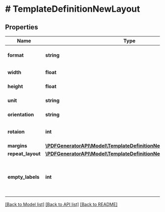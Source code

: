 # # TemplateDefinitionNewLayout

## Properties

Name | Type | Description | Notes
------------ | ------------- | ------------- | -------------
**format** | **string** | Defines template page size | [optional]
**width** | **float** | Page width in units | [optional]
**height** | **float** | Page height in units | [optional]
**unit** | **string** | Measure unit | [optional]
**orientation** | **string** | Page orientation | [optional]
**rotaion** | **int** | Page rotation in degrees | [optional]
**margins** | [**\PDFGeneratorAPI\Model\TemplateDefinitionNewLayoutMargins**](TemplateDefinitionNewLayoutMargins.md) |  | [optional]
**repeat_layout** | [**\PDFGeneratorAPI\Model\TemplateDefinitionNewLayoutRepeatLayout**](TemplateDefinitionNewLayoutRepeatLayout.md) |  | [optional]
**empty_labels** | **int** | Defines how many pages or labels should be empty | [optional]

[[Back to Model list]](../../README.md#models) [[Back to API list]](../../README.md#endpoints) [[Back to README]](../../README.md)
